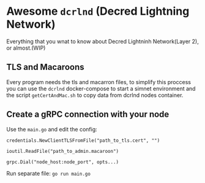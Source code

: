 # Awesome `dcrlnd` (Decred Lightning Network)

Everything that you wnat to know about Decred Lightninh Network(Layer 2), or almost.(WIP)

## TLS and Macaroons

Every program needs the tls and macarron files, to simplify this proccess you can use
the `dcrlnd` docker-compose to start a simnet environment and the script `getCertAndMac.sh`
to copy data from dcrlnd nodes container.

## Create a gRPC connection with your node

Use the `main.go` and edit the config:
```
credentials.NewClientTLSFromFile("path_to_tls.cert", "")

ioutil.ReadFile("path_to_admin.macaroon")

grpc.Dial("node_host:node_port", opts...)
```

Run separate file:
`go run main.go`
